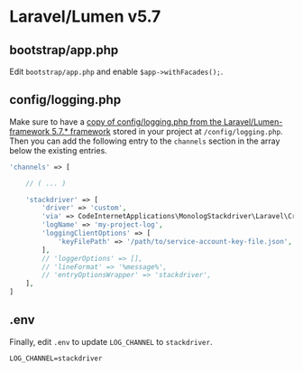 # Laravel/Lumen v5.7

## bootstrap/app.php

Edit `bootstrap/app.php` and enable `$app->withFacades();`.

## config/logging.php

Make sure to have a [copy of config/logging.php from the Laravel/Lumen-framework 5.7.* framework](https://github.com/laravel/lumen-framework/blob/5.7/config/logging.php) stored in your project at `/config/logging.php`. Then you can add the following entry to the `channels` section in the array below the existing entries.

```php
'channels' => [

    // ( ... )

    'stackdriver' => [
        'driver' => 'custom',
        'via' => CodeInternetApplications\MonologStackdriver\Laravel\CreateStackdriverLogger::class,
        'logName' => 'my-project-log',
        'loggingClientOptions' => [
            'keyFilePath' => '/path/to/service-account-key-file.json',
        ],
        // 'loggerOptions' => [],
        // 'lineFormat' => '%message%',
        // 'entryOptionsWrapper' => 'stackdriver',
    ],
]
```

## .env

Finally, edit `.env` to update `LOG_CHANNEL` to `stackdriver`.

```
LOG_CHANNEL=stackdriver
```
